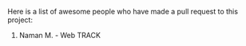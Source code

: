 Here is a list of awesome people who have made a pull request to this project:

1. Naman M. - Web TRACK
